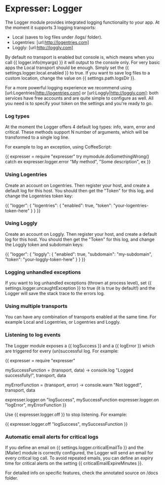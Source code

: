 # Expresser: Logger

The Logger module provides integrated logging functionality to your app. At the moment it supports 3 logging transports:

* Local (saves to log files under /logs/ folder).
* Logentries: [url:http://logentries.com]
* Loggly: [url:http://loggly.com]

By default no transport is enabled but console is, which means when you call {{ logger.info(myargs) }} it will output to the console only. For very basic apps the Local transport should be enough. Simply set the {{ settings.logger.local.enabled }} to true. If you want to save log files to a custom location, change the value on {{ settings.path.logsDir }}.

For a more powerful logging experience we recommend using [url:Logentries|http://logentries.com] or [url:Loggly|http://loggly.com]: both services have free accounts and are quite simple to configure as well. All you need is to specify your token on the settings and you're ready to go.

### Log types

At the moment the Logger offers 4 default log types: info, warn, error and critical. These methods support N number of arguments, which will be transformed to a single log line.

For example to log an exception, using CoffeeScript:

{{
expresser = require "expresser"
try
    mymodule.doSomethingWrong()
catch ex
    expresser.logger.error "My method", "Some description", ex
}}

### Using Logentries

Create an account on Logentries. Then register your host, and create a default log for this host. You should then get the "Token" for this log, and change the Logentries token key:

{{
    "logger": { 
        "logentries": {
            "enabled": true,
            "token": "your-logentries-token-here"
        }
    }
}}

### Using Loggly

Create an account on Loggly. Then register your host, and create a default log for this host. You should then get the "Token" for this log, and change the Loggly token and subdomain keys:

{{
    "logger": { 
        "loggly": {
            "enabled": true,
            "subdomain": "my-subdomain",
            "token": "your-loggly-token-here"
        }
    }
}}

### Logging unhandled exceptions

If you want to log unhandled exceptions (thrown at process level), set {{ settings.logger.uncaughtException }} to true (it is true by default!) and the Logger will save the stack trace to the errors log.

### Using multiple transports

You can have any combination of transports enabled at the same time. For example Local and Logentries, or Logentries and Loggly.

### Listening to log events

The Logger module exposes a {{ logSuccess }} and a {{ logError }} which are triggered for every (un)successful log. For example:

{{
expresser = require "expresser"

mySuccessFunction = (transport, data) ->
    console.log "Logged successfully!", transport, data

myErrorFunction = (transport, error) ->
    console.warn "Not logged!", transport, data

expresser.logger.on "logSuccess", mySuccessFunction
expresser.logger.on "logError", myErrorFunction
}}

Use {{ expresser.logger.off }} to stop listening. For example:

{{
expresser.logger.off "logSuccess", mySuccessFunction
}}

### Automatic email alerts for critical logs

If you define an email on {{ settings.logger.criticalEmailTo }} and the [Mailer] module is correctly configured, the Logger will send an email for every critical log call. To avoid repeated emails, you can define an expiry time for critical alerts on the setting {{ criticalEmailExpireMinutes }}.

For detailed info on specific features, check the annotated source on /docs folder.
